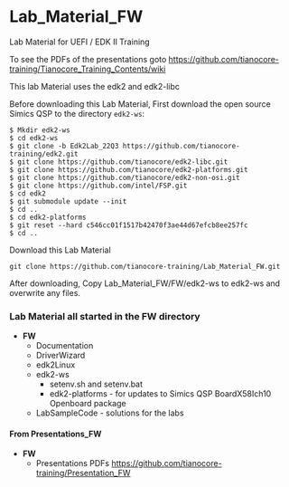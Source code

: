 <!--- @file
  Readme.md for UEFI / EDK II Training  Lab Material FW

  Copyright (c) 2020-2022, Intel Corporation. All rights reserved.<BR>

  Redistribution and use in source (original document form) and 'compiled'
  forms (converted to PDF, epub, HTML and other formats) with or without
  modification, are permitted provided that the following conditions are met:

  1) Redistributions of source code (original document form) must retain the
     above copyright notice, this list of conditions and the following
     disclaimer as the first lines of this file unmodified.

  2) Redistributions in compiled form (transformed to other DTDs, converted to
     PDF, epub, HTML and other formats) must reproduce the above copyright
     notice, this list of conditions and the following disclaimer in the
     documentation and/or other materials provided with the distribution.

  THIS DOCUMENTATION IS PROVIDED BY TIANOCORE PROJECT "AS IS" AND ANY EXPRESS OR
  IMPLIED WARRANTIES, INCLUDING, BUT NOT LIMITED TO, THE IMPLIED WARRANTIES OF
  MERCHANTABILITY AND FITNESS FOR A PARTICULAR PURPOSE ARE DISCLAIMED. IN NO
  EVENT SHALL TIANOCORE PROJECT  BE LIABLE FOR ANY DIRECT, INDIRECT, INCIDENTAL,
  SPECIAL, EXEMPLARY, OR CONSEQUENTIAL DAMAGES (INCLUDING, BUT NOT LIMITED TO,
  PROCUREMENT OF SUBSTITUTE GOODS OR SERVICES; LOSS OF USE, DATA, OR PROFITS;
  OR BUSINESS INTERRUPTION) HOWEVER CAUSED AND ON ANY THEORY OF LIABILITY,
  WHETHER IN CONTRACT, STRICT LIABILITY, OR TORT (INCLUDING NEGLIGENCE OR
  OTHERWISE) ARISING IN ANY WAY OUT OF THE USE OF THIS DOCUMENTATION, EVEN IF
  ADVISED OF THE POSSIBILITY OF SUCH DAMAGE.

-->

# Lab_Material_FW
Lab Material for UEFI / EDK II Training

To see the PDFs of the presentations goto 
https://github.com/tianocore-training/Tianocore_Training_Contents/wiki

This lab Material uses the edk2 and edk2-libc

Before downloading this Lab Material, First download the open source Simics QSP to the directory `edk2-ws`:
```
$ Mkdir edk2-ws
$ cd edk2-ws
$ git clone -b Edk2Lab_22Q3 https://github.com/tianocore-training/edk2.git
$ git clone https://github.com/tianocore/edk2-libc.git
$ git clone https://github.com/tianocore/edk2-platforms.git
$ git clone https://github.com/tianocore/edk2-non-osi.git
$ git clone https://github.com/intel/FSP.git
$ cd edk2
$ git submodule update --init
$ cd ..
$ cd edk2-platforms
$ git reset --hard c546cc01f1517b42470f3ae44d67efcb8ee257fc
$ cd ..
```

Download this Lab Material

```
git clone https://github.com/tianocore-training/Lab_Material_FW.git
```

After downloading, Copy Lab_Material_FW/FW/edk2-ws to edk2-ws and overwrite any files.


### Lab Material all started in the FW directory

- **FW**
  - Documentation
  - DriverWizard
  - edk2Linux
  - edk2-ws 
       - setenv.sh and setenv.bat
	   - edk2-platforms - for updates to Simics QSP BoardX58Ich10 Openboard package
  - LabSampleCode - solutions for the labs
  
  
####  From Presentations_FW
- **FW**
  - Presentations  PDFs  https://github.com/tianocore-training/Presentation_FW 
